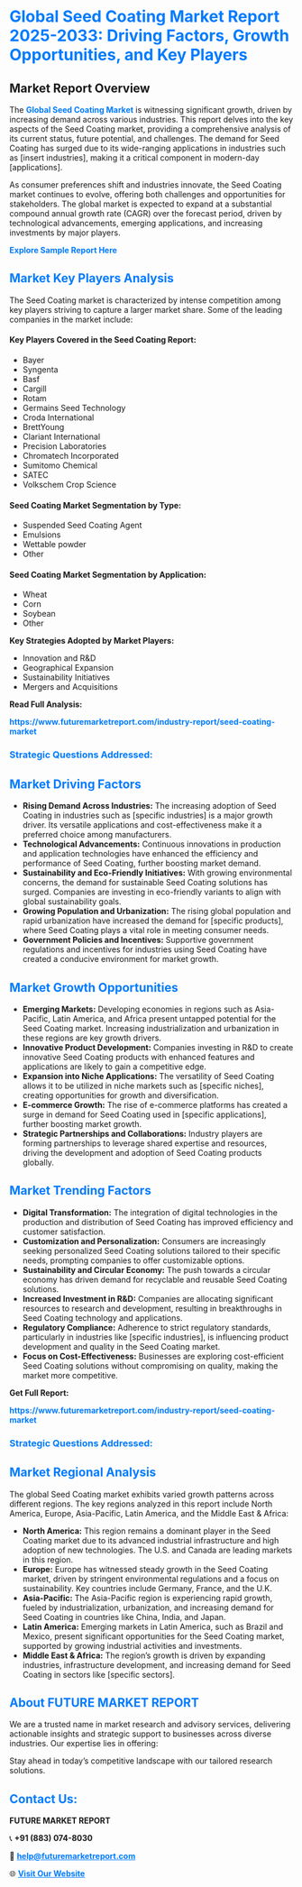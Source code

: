 <h1 style="color: #007BFF;">Global Seed Coating Market Report 2025-2033: Driving Factors, Growth Opportunities, and Key Players</h1>

<section id="overview">
<h2>Market Report Overview</h2>
<p>The <a href="https://www.futuremarketreport.com/industry-report/seed-coating-market" style="color: #007BFF; text-decoration: none;"><strong>Global Seed Coating Market</strong></a> is witnessing significant growth, driven by increasing demand across various industries. This report delves into the key aspects of the Seed Coating market, providing a comprehensive analysis of its current status, future potential, and challenges. The demand for Seed Coating has surged due to its wide-ranging applications in industries such as [insert industries], making it a critical component in modern-day [applications].</p>
<p>As consumer preferences shift and industries innovate, the Seed Coating market continues to evolve, offering both challenges and opportunities for stakeholders. The global market is expected to expand at a substantial compound annual growth rate (CAGR) over the forecast period, driven by technological advancements, emerging applications, and increasing investments by major players.</p>
</section>

<section id="overview">
<p><a href="https://www.futuremarketreport.com/request-sample/reportId=109523" style="color: #007BFF; text-decoration: none;"><strong>Explore Sample Report Here</strong></a></p>
</section>

<section id="key-players">
<h2 style="color: #007BFF;">Market Key Players Analysis</h2>
<p>The Seed Coating market is characterized by intense competition among key players striving to capture a larger market share. Some of the leading companies in the market include:</p>
<h4>Key Players Covered in the Seed Coating Report:</h4>
<ul><li>Bayer</li><li>Syngenta</li><li>Basf</li><li>Cargill</li><li>Rotam</li><li>Germains Seed Technology</li><li>Croda International</li><li>BrettYoung</li><li>Clariant International</li><li>Precision Laboratories</li><li>Chromatech Incorporated</li><li>Sumitomo Chemical</li><li>SATEC</li><li>Volkschem Crop Science</li></ul>
<h4>Seed Coating Market Segmentation by Type:</h4>
<ul><li>Suspended Seed Coating Agent</li><li>Emulsions</li><li>Wettable powder</li><li>Other</li></ul>

<h4>Seed Coating Market Segmentation by Application:</h4>
<ul><li>Wheat</li><li>Corn</li><li>Soybean</li><li>Other</li></ul>
<p><strong>Key Strategies Adopted by Market Players:</strong></p>
<ul>
<li>Innovation and R&D</li>
<li>Geographical Expansion</li>
<li>Sustainability Initiatives</li>
<li>Mergers and Acquisitions</li>
</ul>
</section>

<section>
<p><strong>Read Full Analysis: </strong></p><a href="https://www.futuremarketreport.com/industry-report/seed-coating-market" style="color: #007BFF; text-decoration: none;"><strong>https://www.futuremarketreport.com/industry-report/seed-coating-market</strong></a>
<h3 style="color: #007BFF;">Strategic Questions Addressed:</h3>
</section>

<section id="driving-factors">
<h2 style="color: #007BFF;">Market Driving Factors</h2>
<ul>
<li><strong>Rising Demand Across Industries:</strong> The increasing adoption of Seed Coating in industries such as [specific industries] is a major growth driver. Its versatile applications and cost-effectiveness make it a preferred choice among manufacturers.</li>
<li><strong>Technological Advancements:</strong> Continuous innovations in production and application technologies have enhanced the efficiency and performance of Seed Coating, further boosting market demand.</li>
<li><strong>Sustainability and Eco-Friendly Initiatives:</strong> With growing environmental concerns, the demand for sustainable Seed Coating solutions has surged. Companies are investing in eco-friendly variants to align with global sustainability goals.</li>
<li><strong>Growing Population and Urbanization:</strong> The rising global population and rapid urbanization have increased the demand for [specific products], where Seed Coating plays a vital role in meeting consumer needs.</li>
<li><strong>Government Policies and Incentives:</strong> Supportive government regulations and incentives for industries using Seed Coating have created a conducive environment for market growth.</li>
</ul>
</section>

<section id="growth-opportunities">
<h2 style="color: #007BFF;">Market Growth Opportunities</h2>
<ul>
<li><strong>Emerging Markets:</strong> Developing economies in regions such as Asia-Pacific, Latin America, and Africa present untapped potential for the Seed Coating market. Increasing industrialization and urbanization in these regions are key growth drivers.</li>
<li><strong>Innovative Product Development:</strong> Companies investing in R&D to create innovative Seed Coating products with enhanced features and applications are likely to gain a competitive edge.</li>
<li><strong>Expansion into Niche Applications:</strong> The versatility of Seed Coating allows it to be utilized in niche markets such as [specific niches], creating opportunities for growth and diversification.</li>
<li><strong>E-commerce Growth:</strong> The rise of e-commerce platforms has created a surge in demand for Seed Coating used in [specific applications], further boosting market growth.</li>
<li><strong>Strategic Partnerships and Collaborations:</strong> Industry players are forming partnerships to leverage shared expertise and resources, driving the development and adoption of Seed Coating products globally.</li>
</ul>
</section>

<section id="trending-factors">
<h2 style="color: #007BFF;">Market Trending Factors</h2>
<ul>
<li><strong>Digital Transformation:</strong> The integration of digital technologies in the production and distribution of Seed Coating has improved efficiency and customer satisfaction.</li>
<li><strong>Customization and Personalization:</strong> Consumers are increasingly seeking personalized Seed Coating solutions tailored to their specific needs, prompting companies to offer customizable options.</li>
<li><strong>Sustainability and Circular Economy:</strong> The push towards a circular economy has driven demand for recyclable and reusable Seed Coating solutions.</li>
<li><strong>Increased Investment in R&D:</strong> Companies are allocating significant resources to research and development, resulting in breakthroughs in Seed Coating technology and applications.</li>
<li><strong>Regulatory Compliance:</strong> Adherence to strict regulatory standards, particularly in industries like [specific industries], is influencing product development and quality in the Seed Coating market.</li>
<li><strong>Focus on Cost-Effectiveness:</strong> Businesses are exploring cost-efficient Seed Coating solutions without compromising on quality, making the market more competitive.</li>
</ul>
</section>

<section>
<p><strong>Get Full Report: </strong></p><a href="https://www.futuremarketreport.com/industry-report/seed-coating-market" style="color: #007BFF; text-decoration: none;"><strong>https://www.futuremarketreport.com/industry-report/seed-coating-market</strong></a>
<h3 style="color: #007BFF;">Strategic Questions Addressed:</h3>
</section>


<section id="regional-analysis">
<h2 style="color: #007BFF;">Market Regional Analysis</h2>
<p>The global Seed Coating market exhibits varied growth patterns across different regions. The key regions analyzed in this report include North America, Europe, Asia-Pacific, Latin America, and the Middle East & Africa:</p>
<ul>
<li><strong>North America:</strong> This region remains a dominant player in the Seed Coating market due to its advanced industrial infrastructure and high adoption of new technologies. The U.S. and Canada are leading markets in this region.</li>
<li><strong>Europe:</strong> Europe has witnessed steady growth in the Seed Coating market, driven by stringent environmental regulations and a focus on sustainability. Key countries include Germany, France, and the U.K.</li>
<li><strong>Asia-Pacific:</strong> The Asia-Pacific region is experiencing rapid growth, fueled by industrialization, urbanization, and increasing demand for Seed Coating in countries like China, India, and Japan.</li>
<li><strong>Latin America:</strong> Emerging markets in Latin America, such as Brazil and Mexico, present significant opportunities for the Seed Coating market, supported by growing industrial activities and investments.</li>
<li><strong>Middle East & Africa:</strong> The region’s growth is driven by expanding industries, infrastructure development, and increasing demand for Seed Coating in sectors like [specific sectors].</li>
</ul>
</section>

<footer>
<h2 style="color: #007BFF;">About FUTURE MARKET REPORT</h2>
<p>We are a trusted name in market research and advisory services, delivering actionable insights and strategic support to businesses across diverse industries. Our expertise lies in offering:</p>

<p>Stay ahead in today’s competitive landscape with our tailored research solutions.</p>

<h2 style="color: #007BFF;">Contact Us:</h2>
<p><strong>FUTURE MARKET REPORT</strong></p>
<p>📞 <strong>+91 (883) 074-8030</strong></p>
<p>📧 <strong><a href="mailto:help@futuremarketreport.com" style="color: #007BFF;">help@futuremarketreport.com</a></strong></p>
<p>🌐 <strong><a href="https://www.futuremarketreport.com/" style="color: #007BFF;">Visit Our Website</a></strong></p>
</footer>